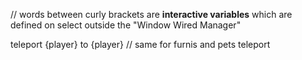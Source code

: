 // words between curly brackets are __interactive variables__ which are defined on select outside the "Window Wired Manager"

teleport {player} to {player} // same for furnis and pets
teleport 
